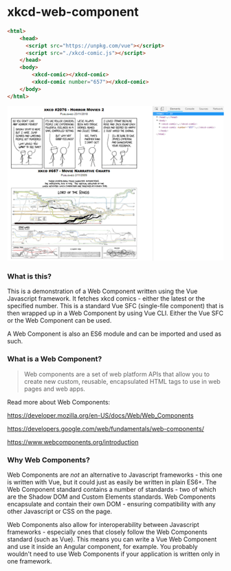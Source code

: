 # xkcd-web-component

```html
<html>
    <head>
      <script src="https://unpkg.com/vue"></script>
      <script src="./xkcd-comic.js"></script>
    </head>
    <body>
        <xkcd-comic></xkcd-comic>
        <xkcd-comic number="657"></xkcd-comic>
    </body>
</html>
```


![](doc/xkcd-screenshot.png)

### What is this?

This is a demonstration of a Web Component written using the Vue Javascript framework. It fetches xkcd comics - either the latest or the specified number. This is a standard Vue SFC (single-file component) that is then wrapped up in a Web Component by using Vue CLI. Either the Vue SFC or the Web Component can be used.

A Web Component is also an ES6 module and can be imported and used as such.

### What is a Web Component?

> Web components are a set of web platform APIs that allow you to create new custom, reusable, encapsulated HTML tags to use in web pages and web apps.

Read more about Web Components:

https://developer.mozilla.org/en-US/docs/Web/Web_Components

https://developers.google.com/web/fundamentals/web-components/

https://www.webcomponents.org/introduction

### Why Web Components?

Web Components are *not* an alternative to Javascript frameworks - this one is written with Vue, but it could just as easily be written in plain ES6+. The Web Component standard contains a number of standards - two of which are the Shadow DOM and Custom Elements standards. Web Components encapsulate and contain their own DOM - ensuring compatibility with any other Javascript or CSS on the page.

Web Components also allow for interoperability between Javascript frameworks - especially ones that closely follow the Web Components standard (such as Vue). This means you can write a Vue Web Component and use it inside an Angular component, for example. You probably wouldn't need to use Web Components if your application is written only in one framework.
